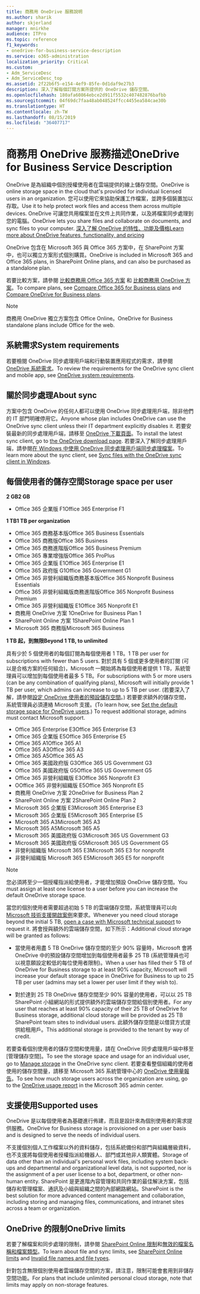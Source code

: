 ```yaml
---
title: 商務用 OneDrive 服務說明
ms.author: sharik
author: skjerland
manager: mnirkhe
audience: ITPro
ms.topic: reference
f1_keywords:
- onedrive-for-business-service-description
ms.service: o365-administration
localization_priority: Critical
ms.custom:
- Adm_ServiceDesc
- Adm_ServiceDesc_top
ms.assetid: 2f22b6f5-e154-4ef9-85fe-0d1daf9e27b3
description: 深入了解每個訂閱方案所提供的 OneDrive 儲存空間。
ms.openlocfilehash: 180afa60864ebce2d911f5532c407482876bafbb
ms.sourcegitcommit: 04f69dc7faa48ab048524ffcc4455ea584cae30b
ms.translationtype: HT
ms.contentlocale: zh-TW
ms.lasthandoff: 08/15/2019
ms.locfileid: "36407717"
---
```

# <a name="onedrive-for-business-service-description"></a><span data-ttu-id="939a2-103">商務用 OneDrive 服務描述</span><span class="sxs-lookup"><span data-stu-id="939a2-103">OneDrive for Business Service Description</span></span>

<span data-ttu-id="939a2-104">OneDrive 是為組織中個別授權使用者在雲端提供的線上儲存空間。</span><span class="sxs-lookup"><span data-stu-id="939a2-104">OneDrive is online storage space in the cloud that's provided for individual licensed users in an organization.</span></span> <span data-ttu-id="939a2-105">您可以使用它來協助保護工作檔案，並跨多個裝置加以存取。</span><span class="sxs-lookup"><span data-stu-id="939a2-105">Use it to help protect work files and access them across multiple devices.</span></span> <span data-ttu-id="939a2-106">OneDrive 可讓您共用檔案並在文件上共同作業，以及將檔案同步處理到您的電腦。</span><span class="sxs-lookup"><span data-stu-id="939a2-106">OneDrive lets you share files and collaborate on documents, and sync files to your computer.</span></span> [<span data-ttu-id="939a2-107">深入了解 OneDrive 的特性、功能及價格</span><span class="sxs-lookup"><span data-stu-id="939a2-107">Learn more about OneDrive features, functionality, and pricing</span></span>](https://go.microsoft.com/fwlink/?linkid=850345) 
  
<span data-ttu-id="939a2-108">OneDrive 包含在 Microsoft 365 與 Office 365 方案中，在 SharePoint 方案中，也可以獨立方案形式個別購買。</span><span class="sxs-lookup"><span data-stu-id="939a2-108">OneDrive is included in Microsoft 365 and Office 365 plans, in SharePoint Online plans, and can also be purchased as a standalone plan.</span></span> 
    
<span data-ttu-id="939a2-109">若要比較方案，請參閱 [比較商務用 Office 365 方案](https://go.microsoft.com/fwlink/?linkid=799177) 和 [比較商務用 OneDrive 方案](https://products.office.com/zh-TW/onedrive-for-business/compare-onedrive-for-business-plans)。</span><span class="sxs-lookup"><span data-stu-id="939a2-109">To compare plans, see [Compare Office 365 for Business plans](https://go.microsoft.com/fwlink/?linkid=799177) and [Compare OneDrive for Business plans](https://products.office.com/en-us/onedrive-for-business/compare-onedrive-for-business-plans).</span></span> 
  
> [!NOTE]
> <span data-ttu-id="939a2-110">商務用 OneDrive 獨立方案包含 Office Online。</span><span class="sxs-lookup"><span data-stu-id="939a2-110">OneDrive for Business standalone plans include Office for the web.</span></span> 
  
## <a name="system-requirements"></a><span data-ttu-id="939a2-111">系統需求</span><span class="sxs-lookup"><span data-stu-id="939a2-111">System requirements</span></span>

<span data-ttu-id="939a2-112">若要檢閱 OneDrive 同步處理用戶端和行動裝置應用程式的需求，請參閱 [OneDrive 系統需求](https://go.microsoft.com/fwlink/?linkid=837584)。</span><span class="sxs-lookup"><span data-stu-id="939a2-112">To review the requirements for the OneDrive sync client and mobile app, see [OneDrive system requirements](https://go.microsoft.com/fwlink/?linkid=837584).</span></span>
  
## <a name="about-sync"></a><span data-ttu-id="939a2-113">關於同步處理</span><span class="sxs-lookup"><span data-stu-id="939a2-113">About sync</span></span>

<span data-ttu-id="939a2-114">方案中包含 OneDrive 的任何人都可以使用 OneDrive 同步處理用戶端，除非他們的 IT 部門明確停用它。</span><span class="sxs-lookup"><span data-stu-id="939a2-114">Anyone whose plan includes OneDrive can use the OneDrive sync client unless their IT department explicitly disables it.</span></span> <span data-ttu-id="939a2-115">若要安裝最新的同步處理用戶端，請移至 [OneDrive 下載頁面](https://onedrive.live.com/about/download/)。</span><span class="sxs-lookup"><span data-stu-id="939a2-115">To install the latest sync client, go to [the OneDrive download page](https://onedrive.live.com/about/download/).</span></span> <span data-ttu-id="939a2-116">若要深入了解同步處理用戶端，請參閱[在 Windows 中使用 OneDrive 同步處理用戶端同步處理檔案](https://support.office.com/article/sync-files-with-the-onedrive-sync-client-in-windows-615391c4-2bd3-4aae-a42a-858262e42a49)。</span><span class="sxs-lookup"><span data-stu-id="939a2-116">To learn more about the sync client, see [Sync files with the OneDrive sync client in Windows](https://support.office.com/article/sync-files-with-the-onedrive-sync-client-in-windows-615391c4-2bd3-4aae-a42a-858262e42a49).</span></span>
  
## <a name="storage-space-per-user"></a><span data-ttu-id="939a2-117">每個使用者的儲存空間</span><span class="sxs-lookup"><span data-stu-id="939a2-117">Storage space per user</span></span>

<span data-ttu-id="939a2-118">**2 GB**</span><span class="sxs-lookup"><span data-stu-id="939a2-118">**2 GB**</span></span>

- <span data-ttu-id="939a2-119">Office 365 企業版 F1</span><span class="sxs-lookup"><span data-stu-id="939a2-119">Office 365 Enterprise F1</span></span>

<span data-ttu-id="939a2-120">**1 TB**</span><span class="sxs-lookup"><span data-stu-id="939a2-120">**1 TB per organization**</span></span>

- <span data-ttu-id="939a2-121">Office 365 商務基本版</span><span class="sxs-lookup"><span data-stu-id="939a2-121">Office 365 Business Essentials</span></span>
- <span data-ttu-id="939a2-122">Office 365 商務版</span><span class="sxs-lookup"><span data-stu-id="939a2-122">Office 365 Business</span></span>
- <span data-ttu-id="939a2-123">Office 365 商務進階版</span><span class="sxs-lookup"><span data-stu-id="939a2-123">Office 365 Business Premium</span></span>
- <span data-ttu-id="939a2-124">Office 365 專業增強版</span><span class="sxs-lookup"><span data-stu-id="939a2-124">Office 365 ProPlus</span></span>
- <span data-ttu-id="939a2-125">Office 365 企業版 E1</span><span class="sxs-lookup"><span data-stu-id="939a2-125">Office 365 Enterprise E1</span></span>
- <span data-ttu-id="939a2-126">Office 365 政府版 G1</span><span class="sxs-lookup"><span data-stu-id="939a2-126">Office 365 Government G1</span></span>
- <span data-ttu-id="939a2-127">Office 365 非營利組織版商務基本版</span><span class="sxs-lookup"><span data-stu-id="939a2-127">Office 365 Nonprofit Business Essentials</span></span>
- <span data-ttu-id="939a2-128">Office 365 非營利組織版商務進階版</span><span class="sxs-lookup"><span data-stu-id="939a2-128">Office 365 Nonprofit Business Premium</span></span>
- <span data-ttu-id="939a2-129">Office 365 非營利組織版 E1</span><span class="sxs-lookup"><span data-stu-id="939a2-129">Office 365 Nonprofit E1</span></span>
- <span data-ttu-id="939a2-130">商務用 OneDrive 方案 1</span><span class="sxs-lookup"><span data-stu-id="939a2-130">OneDrive for Business Plan 1</span></span>
- <span data-ttu-id="939a2-131">SharePoint Online 方案 1</span><span class="sxs-lookup"><span data-stu-id="939a2-131">SharePoint Online Plan 1</span></span>
- <span data-ttu-id="939a2-132">Microsoft 365 商務版</span><span class="sxs-lookup"><span data-stu-id="939a2-132">Microsoft 365 Business</span></span>

<span data-ttu-id="939a2-133">**1 TB 起，到無限**</span><span class="sxs-lookup"><span data-stu-id="939a2-133">**Beyond 1 TB, to unlimited**</span></span>
 
<span data-ttu-id="939a2-134">具有少於 5 個使用者的每個訂閱為每個使用者 1 TB。</span><span class="sxs-lookup"><span data-stu-id="939a2-134">1 TB per user for subscriptions with fewer than 5 users.</span></span> <span data-ttu-id="939a2-135">對於具有 5 個或更多使用者的訂閱 (可以是合格方案的任何組合)，Microsoft 一開始將為每個使用者提供 1 TB，系統管理員可以增加到每個使用者最多 5 TB。</span><span class="sxs-lookup"><span data-stu-id="939a2-135">For subscriptions with 5 or more users (can be any combination of qualifying plans), Microsoft will initially provide 1 TB per user, which admins can increase to up to 5 TB per user.</span></span> <span data-ttu-id="939a2-136">(若要深入了解，請參閱[設定 OneDrive 使用者的預設儲存空間](/onedrive/set-default-storage-space)。) 若要要求額外的儲存空間，系統管理員必須連絡 Microsoft 支援。</span><span class="sxs-lookup"><span data-stu-id="939a2-136">(To learn how, see [Set the default storage space for OneDrive users](/onedrive/set-default-storage-space).) To request additional storage, admins must contact Microsoft support.</span></span>

- <span data-ttu-id="939a2-137">Office 365 Enterprise E3</span><span class="sxs-lookup"><span data-stu-id="939a2-137">Office 365 Enterprise E3</span></span>
- <span data-ttu-id="939a2-138">Office 365 企業版 E5</span><span class="sxs-lookup"><span data-stu-id="939a2-138">Office 365 Enterprise E5</span></span>
- <span data-ttu-id="939a2-139">Office 365 A1</span><span class="sxs-lookup"><span data-stu-id="939a2-139">Office 365 A1</span></span>
- <span data-ttu-id="939a2-140">Office 365 A3</span><span class="sxs-lookup"><span data-stu-id="939a2-140">Office 365 A3</span></span>
- <span data-ttu-id="939a2-141">Office 365 A5</span><span class="sxs-lookup"><span data-stu-id="939a2-141">Office 365 A5</span></span>
- <span data-ttu-id="939a2-142">Office 365 美國政府版 G3</span><span class="sxs-lookup"><span data-stu-id="939a2-142">Office 365 US Government G3</span></span>
- <span data-ttu-id="939a2-143">Office 365 美國政府版 G5</span><span class="sxs-lookup"><span data-stu-id="939a2-143">Office 365 US Government G5</span></span>
- <span data-ttu-id="939a2-144">Office 365 非營利組織版 E3</span><span class="sxs-lookup"><span data-stu-id="939a2-144">Office 365 Nonprofit E3</span></span>
- <span data-ttu-id="939a2-145">OOffice 365 非營利組織版 E5</span><span class="sxs-lookup"><span data-stu-id="939a2-145">Office 365 Nonprofit E5</span></span>
- <span data-ttu-id="939a2-146">商務用 OneDrive 方案 2</span><span class="sxs-lookup"><span data-stu-id="939a2-146">OneDrive for Business Plan 2</span></span>
- <span data-ttu-id="939a2-147">SharePoint Online 方案 2</span><span class="sxs-lookup"><span data-stu-id="939a2-147">SharePoint Online Plan 2</span></span>
- <span data-ttu-id="939a2-148">Microsoft 365 企業版 E3</span><span class="sxs-lookup"><span data-stu-id="939a2-148">Microsoft 365 Enterprise E3</span></span>
- <span data-ttu-id="939a2-149">Microsoft 365 企業版 E5</span><span class="sxs-lookup"><span data-stu-id="939a2-149">Microsoft 365 Enterprise E5</span></span>
- <span data-ttu-id="939a2-150">Microsoft 365 A3</span><span class="sxs-lookup"><span data-stu-id="939a2-150">Microsoft 365 A3</span></span>
- <span data-ttu-id="939a2-151">Microsoft 365 A5</span><span class="sxs-lookup"><span data-stu-id="939a2-151">Microsoft 365 A5</span></span>
- <span data-ttu-id="939a2-152">Microsoft 365 美國政府版 G3</span><span class="sxs-lookup"><span data-stu-id="939a2-152">Microsoft 365 US Government G3</span></span>
- <span data-ttu-id="939a2-153">Microsoft 365 美國政府版 G5</span><span class="sxs-lookup"><span data-stu-id="939a2-153">Microsoft 365 US Government G5</span></span>
- <span data-ttu-id="939a2-154">非營利組織版 Microsoft 365 E3</span><span class="sxs-lookup"><span data-stu-id="939a2-154">Microsoft 365 E3 for nonprofit</span></span>
- <span data-ttu-id="939a2-155">非營利組織版 Microsoft 365 E5</span><span class="sxs-lookup"><span data-stu-id="939a2-155">Microsoft 365 E5 for nonprofit</span></span>

> [!NOTE]
> <span data-ttu-id="939a2-156">您必須將至少一個授權指派給使用者，才能增加預設 OneDrive 儲存空間。</span><span class="sxs-lookup"><span data-stu-id="939a2-156">You must assign at least one license to a user before you can increase the default OneDrive storage space.</span></span> 
  
<span data-ttu-id="939a2-157">當您的個別使用者需要超過初始 5 TB 的雲端儲存空間，系統管理員可以向 [Microsoft 技術支援開啟案例](https://go.microsoft.com/fwlink/?linkid=869559)來要求。</span><span class="sxs-lookup"><span data-stu-id="939a2-157">Whenever you need cloud storage beyond the initial 5 TB, [open a case with Microsoft technical support](https://go.microsoft.com/fwlink/?linkid=869559) to request it.</span></span> <span data-ttu-id="939a2-158">將會授與額外的雲端儲存空間，如下所示：</span><span class="sxs-lookup"><span data-stu-id="939a2-158">Additional cloud storage will be granted as follows:</span></span> 
  
- <span data-ttu-id="939a2-159">當使用者用盡 5 TB OneDrive 儲存空間的至少 90% 容量時，Microsoft 會將 OneDrive 中的預設儲存空間增加到每個使用者最多 25 TB (系統管理員也可以視意願設定較低的每位使用者限制)。</span><span class="sxs-lookup"><span data-stu-id="939a2-159">When a user has filled their 5 TB of OneDrive for Business storage to at least 90% capacity, Microsoft will increase your default storage space in OneDrive for Business to up to 25 TB per user (admins may set a lower per user limit if they wish to).</span></span> 
    
- <span data-ttu-id="939a2-160">對於達到 25 TB OneDrive 儲存空間至少 90% 容量的使用者，可以以 25 TB SharePoint 小組網站的形式提供額外的雲端儲存空間給個別使用者。</span><span class="sxs-lookup"><span data-stu-id="939a2-160">For any user that reaches at least 90% capacity of their 25 TB of OneDrive for Business storage, additional cloud storage will be provided as 25 TB SharePoint team sites to individual users.</span></span> <span data-ttu-id="939a2-161">此額外儲存空間是以借貸方式提供給租用戶。</span><span class="sxs-lookup"><span data-stu-id="939a2-161">This additional storage is provided to the tenant by way of credit.</span></span>
    
<span data-ttu-id="939a2-162">若要查看個別使用者的儲存空間和使用量，請在 OneDrive 同步處理用戶端中移至 [管理儲存空間][](https://support.office.com/article/31519161-059C-4764-B6F8-F5CD29F7FE68)。</span><span class="sxs-lookup"><span data-stu-id="939a2-162">To see the storage space and usage for an individual user, go to [Manage storage](https://support.office.com/article/31519161-059C-4764-B6F8-F5CD29F7FE68) in the OneDrive sync client.</span></span> <span data-ttu-id="939a2-163">若要查看整個組織的使用者使用的儲存空間量，請移至 Microsoft 365 系統管理中心的 [OneDrive 使用量報告](/office365/admin/activity-reports/onedrive-for-business-usage)。</span><span class="sxs-lookup"><span data-stu-id="939a2-163">To see how much storage users across the organization are using, go to the [OneDrive usage report](/office365/admin/activity-reports/onedrive-for-business-usage) in the Microsoft 365 admin center.</span></span> 
   
## <a name="supported-uses"></a><span data-ttu-id="939a2-164">支援使用</span><span class="sxs-lookup"><span data-stu-id="939a2-164">Supported uses</span></span>

<span data-ttu-id="939a2-165">OneDrive 是以每個使用者為基礎進行佈建，而且是設計來為個別使用者的需求提供服務。</span><span class="sxs-lookup"><span data-stu-id="939a2-165">OneDrive for Business storage is provisioned on a per user basis and is designed to serve the needs of individual users.</span></span>
  
<span data-ttu-id="939a2-166">不支援個別個人工作檔案以外的資料儲存，包括系統備份和部門與組織層級資料，也不支援將每個使用者授權指派給機器人、部門或其他非人類實體。</span><span class="sxs-lookup"><span data-stu-id="939a2-166">Storage of data other than an individual's personal work files, including system back-ups and departmental and organizational level data, is not supported, nor is the assignment of a per user license to a bot, department, or other non-human entity.</span></span> <span data-ttu-id="939a2-167">SharePoint 是更進階內容管理和共同作業的最佳解決方案，包括儲存和管理檔案、通訊及小組與組織之間的內部網路網站。</span><span class="sxs-lookup"><span data-stu-id="939a2-167">SharePoint is the best solution for more advanced content management and collaboration, including storing and managing files, communications, and intranet sites across a team or organization.</span></span>
  
## <a name="onedrive-limits"></a><span data-ttu-id="939a2-168">OneDrive 的限制</span><span class="sxs-lookup"><span data-stu-id="939a2-168">OneDrive limits</span></span>

<span data-ttu-id="939a2-169">若要了解檔案和同步處理的限制，請參閱 [SharePoint Online 限制](/office365/servicedescriptions/sharepoint-online-service-description/sharepoint-online-limits)和[無效的檔案名稱和檔案類型](https://support.office.com/article/64883a5d-228e-48f5-b3d2-eb39e07630fa)。</span><span class="sxs-lookup"><span data-stu-id="939a2-169">To learn about file and sync limits, see [SharePoint Online limits](/office365/servicedescriptions/sharepoint-online-service-description/sharepoint-online-limits) and [Invalid file names and file types](https://support.office.com/article/64883a5d-228e-48f5-b3d2-eb39e07630fa).</span></span>
  
<span data-ttu-id="939a2-170">針對包含無限個別使用者雲端儲存空間的方案，請注意，限制可能會套用到非儲存空間功能。</span><span class="sxs-lookup"><span data-stu-id="939a2-170">For plans that include unlimited personal cloud storage, note that limits may apply on non-storage features.</span></span> 
  

